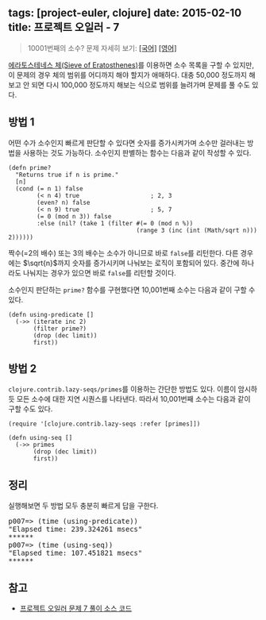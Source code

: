 tags: [project-euler, clojure]
date: 2015-02-10
title: 프로젝트 오일러 - 7
---
> 10001번째의 소수?
> 문제 자세히 보기: [[국어]](http://euler.synap.co.kr/prob_detail.php?id=7) [[영어]](https://projecteuler.net/problem=7)

[에라토스테네스 체(Sieve of Eratosthenes)](http://en.wikipedia.org/wiki/Sieve_of_Eratosthenes)를 이용하면 소수 목록을 구할 수 있지만, 이 문제의 경우 체의 범위를 어디까지 해야 할지가 애매하다. 대충 50,000 정도까지 해보고 안 되면 다시 100,000 정도까지 해보는 식으로 범위를 늘려가며 문제를 풀 수도 있다.<!--more-->

## 방법 1
어떤 수가 소수인지 빠르게 판단할 수 있다면 숫자를 증가시켜가며 소수만 걸러내는 방법을 사용하는 것도 가능하다. 소수인지 판별하는 함수는 다음과 같이 작성할 수 있다.

```[clojure]
(defn prime?
  "Returns true if n is prime."
  [n]
  (cond (= n 1) false
        (< n 4) true                    ; 2, 3
        (even? n) false
        (< n 9) true                    ; 5, 7
        (= 0 (mod n 3)) false
        :else (nil? (take 1 (filter #(= 0 (mod n %))
                                    (range 3 (inc (int (Math/sqrt n))) 2))))))
```

짝수(=2의 배수) 또는 3의 배수는 소수가 아니므로 바로 `false`를 리턴한다. 다른 경우에는 $\sqrt{n}$까지 숫자를 증가시키며 나눠보는 로직이 포함되어 있다. 중간에 하나라도 나눠지는 경우가 있으면 바로 `false`를 리턴할 것이다.

소수인지 판단하는 `prime?` 함수를 구현했다면 10,001번째 소수는 다음과 같이 구할 수 있다.

```[clojure]
(defn using-predicate []
  (->> (iterate inc 2)
       (filter prime?)
       (drop (dec limit))
       first))
```

## 방법 2
`clojure.contrib.lazy-seqs/primes`를 이용하는 간단한 방법도 있다. 이름이 암시하듯 모든 소수에 대한 지연 시퀀스를 나타낸다. 따라서 10,001번째 소수는 다음과 같이 구할 수도 있다.

```[clojure]
(require '[clojure.contrib.lazy-seqs :refer [primes]])

(defn using-seq []
  (->> primes
       (drop (dec limit))
       first))
```

## 정리
실행해보면 두 방법 모두 충분히 빠르게 답을 구한다.

<pre class="console">
p007=> (time (using-predicate))
"Elapsed time: 239.324261 msecs"
******
p007=> (time (using-seq))
"Elapsed time: 107.451821 msecs"
******
</pre>

## 참고
* [프로젝트 오일러 문제 7 풀이 소스 코드](https://github.com/ntalbs/euler/blob/master/src/p007.clj)
